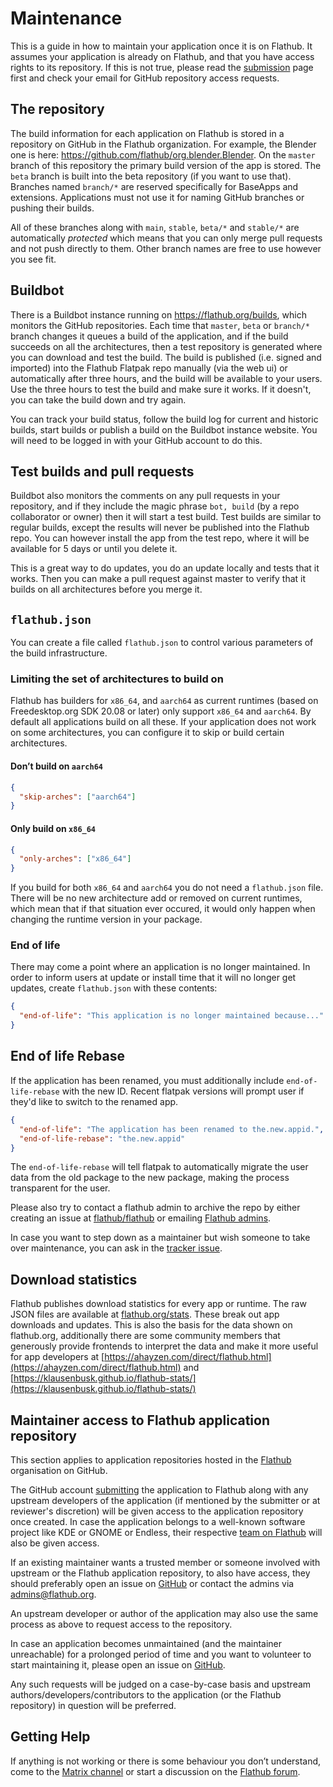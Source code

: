 # Maintenance

This is a guide in how to maintain your application once it is on Flathub. It assumes your application is already on Flathub, and that you have access rights to its repository. If this is not true, please read the [submission](/docs/for-app-authors/submission) page first and check your email for GitHub repository access requests.

## The repository

The build information for each application on Flathub is stored in a repository on GitHub in the Flathub organization. For example, the Blender one is here: https://github.com/flathub/org.blender.Blender. On the `master` branch of this repository the primary build version of the app is stored. The `beta` branch is built into the beta repository (if you want to use that). Branches named `branch/*` are reserved specifically for BaseApps and extensions. Applications must not use it for naming GitHub branches or pushing their builds.

All of these branches along with `main`, `stable`, `beta/*` and `stable/*` are automatically <em>protected</em> which means that you can only merge pull requests and not push directly to them. Other branch names are free to use however you see fit.

## Buildbot

There is a Buildbot instance running on https://flathub.org/builds, which monitors the GitHub repositories. Each time that `master`, `beta` or `branch/*` branch changes it queues a build of the application, and if the build succeeds on all the architectures, then a test repository is generated where you can download and test the build. The build is published (i.e. signed and imported) into the Flathub Flatpak repo manually (via the web ui) or automatically after three hours, and the build will be available to your users. Use the three hours to test the build and make sure it works. If it doesn't, you can take the build down and try again.

You can track your build status, follow the build log for current and historic builds, start builds or publish a build on the Buildbot instance website. You will need to be logged in with your GitHub account to do this.

## Test builds and pull requests

Buildbot also monitors the comments on any pull requests in your repository, and if they include the magic phrase `bot, build` (by a repo collaborator or owner) then it will start a test build. Test builds are similar to regular builds, except the results will never be published into the Flathub repo. You can however install the app from the test repo, where it will be available for 5 days or until you delete it.

This is a great way to do updates, you do an update locally and tests that it works. Then you can make a pull request against master to verify that it builds on all architectures before you merge it.

## `flathub.json`

You can create a file called `flathub.json` to control various parameters of the build infrastructure.

### Limiting the set of architectures to build on

Flathub has builders for `x86_64`, and `aarch64` as current runtimes (based on Freedesktop.org SDK 20.08 or later) only support `x86_64` and `aarch64`. By default all applications build on all these. If your application does not work on some architectures, you can configure it to skip or build certain architectures.

#### Don’t build on `aarch64`

```json title="flathub.json"
{
  "skip-arches": ["aarch64"]
}
```

#### Only build on `x86_64`

```json title="flathub.json"
{
  "only-arches": ["x86_64"]
}
```

If you build for both `x86_64` and `aarch64` you do not need a `flathub.json` file. There will be no new architecture add or removed on current runtimes, which mean that if that situation ever occured, it would only happen when changing the runtime version in your package.

### End of life

There may come a point where an application is no longer maintained. In order to inform users at update or install time that it will no longer get updates, create `flathub.json` with these contents:

```json title="flathub.json"
{
  "end-of-life": "This application is no longer maintained because..."
}
```

## End of life Rebase

If the application has been renamed, you must additionally include `end-of-life-rebase` with the new ID. Recent flatpak versions will prompt user if they'd like to switch to the renamed app.

```json title="flathub.json"
{
  "end-of-life": "The application has been renamed to the.new.appid.",
  "end-of-life-rebase": "the.new.appid"
}
```

The `end-of-life-rebase` will tell flatpak to automatically migrate the user data from the old package to the new package, making the process transparent for the user.

Please also try to contact a flathub admin to archive the repo by either creating an issue at [flathub/flathub](https://github.com/flathub/flathub/issues/new) or emailing [Flathub admins](mailto:admins@flathub.org).

In case you want to step down as a maintainer but wish someone to take over maintenance, you can ask in the [tracker issue](https://github.com/flathub/flathub/issues/3693).

## Download statistics

Flathub publishes download statistics for every app or runtime. The raw JSON files are available at [flathub.org/stats](https://flathub.org/stats/). These break out app downloads and updates. This is also the basis for the data shown on flathub.org, additionally there are some community members that generously provide frontends to interpret the data and make it more useful for app developers at [https://ahayzen.com/direct/flathub.html](https://ahayzen.com/direct/flathub.html) and [https://klausenbusk.github.io/flathub-stats/](https://klausenbusk.github.io/flathub-stats/)

## Maintainer access to Flathub application repository

This section applies to application repositories hosted in the [Flathub](https://github.com/flathub) organisation on GitHub.

The GitHub account [submitting](/docs/for-app-authors/submission#how-to-submit-an-app) the application to Flathub along with any upstream developers of the application
(if mentioned by the submitter or at reviewer's discretion) will be given access to the application repository once created. In case the application belongs to a well-known
software project like KDE or GNOME or Endless, their respective [team on Flathub](https://github.com/orgs/flathub/teams/) will also be given access.

If an existing maintainer wants a trusted member or someone involved with upstream or the Flathub application repository, to also have access, they should preferably open an issue on [GitHub](https://github.com/flathub/flathub/issues/new) or contact the admins via [admins@flathub.org](mailto:admins@flathub.org).

An upstream developer or author of the application may also use the same process as above to request access to the repository.

In case an application becomes unmaintained (and the maintainer unreachable) for a prolonged period of time and you want to volunteer to start maintaining it, please open an issue on [GitHub](https://github.com/flathub/flathub/issues).

Any such requests will be judged on a case-by-case basis and upstream authors/developers/contributors to the application (or the Flathub repository) in question will be preferred.

## Getting Help

If anything is not working or there is some behaviour you don’t understand, come to the [Matrix channel](https://matrix.to/#/#flatpak:matrix.org) or start a discussion on the [Flathub forum](https://discourse.flathub.org/).
